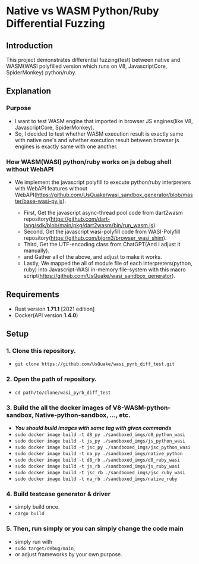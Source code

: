 # Native vs WASM Python/Ruby Differential Fuzzing

 ## Introduction
 
  This project demonstrates differential fuzzing(test) between native and WASM(WASI polyfilled version which runs on V8, JavascriptCore, SpiderMonkey) python/ruby.
  
 ## Explanation

 ### Purpose
 
  - I want to test WASM engine that imported in browser JS engines(like V8, JavascriptCore, SpiderMonkey).
  - So, I decided to test whether WASM execution result is exactly same with native one's and whether execution result between browser js engines is exactly same with one another.

 ### How WASM(WASI) python/ruby works on js debug shell without WebAPI

  - We implement the javascript polyfill to execute python/ruby interpreters with WebAPI features without WebAPI(https://github.com/UsQuake/wasi_sandbox_generator/blob/master/base-wasi-py.js).
    
    * First, Get the javascript async-thread pool code from dart2wasm repository(https://github.com/dart-lang/sdk/blob/main/pkg/dart2wasm/bin/run_wasm.js).
    * Second, Get the javascript wasi-polyfill code from WASI-Polyfill repository(https://github.com/bjorn3/browser_wasi_shim).
    * Third, Get the UTF-encoding class from ChatGPT(And I adjust it manually).
    * and Gather all of the above, and adjust to make it works.
    * Lastly, We mapped the all of module file of each interpreters(python, ruby) into Javascript-WASI in-memory file-system with this macro script(https://github.com/UsQuake/wasi_sandbox_generator).
      
 ## Requirements
 
 - Rust version **1.71.1** [2021 edition]
 - Docker(API version **1.4.0**)
   
 ## Setup
 
 ### 1. Clone this repository.
 
 - ```git clone https://github.com/UsQuake/wasi_pyrb_diff_test.git```

 ### 2. Open the path of repository.

 - ```cd path/to/clone/wasi_pyrb_diff_test```

 ### 3. Build the all the docker images of V8-WASM-python-sandbox, Native-python-sandbox, ..., etc.

 - ***You should build images with same tag with given commands***
 - ```sudo docker image build -t d8_py ./sandboxed_imgs/d8_python_wasi```
 - ```sudo docker image build -t js_py ./sandboxed_imgs/js_python_wasi```
 - ```sudo docker image build -t jsc_py ./sandboxed_imgs/jsc_python_wasi```
 - ```sudo docker image build -t na_py ./sandboxed_imgs/native_python```
 - ```sudo docker image build -t d8_rb ./sandboxed_imgs/d8_ruby_wasi```
 - ```sudo docker image build -t js_rb ./sandboxed_imgs/js_ruby_wasi```
 - ```sudo docker image build -t jsc_rb ./sandboxed_imgs/jsc_ruby_wasi```
 - ```sudo docker image build -t na_rb ./sandboxed_imgs/native_ruby```

 ### 4. Build testcase generator & driver
 
 - simply build once.
 - ```cargo build```

 ### 5. Then, run simply or you can simply change the code main
 
 - simply run with
 - ```sudo target/debug/main```,
 - or adjust frameworks by your own purpose.
